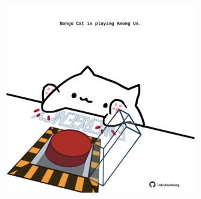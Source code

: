 <!-- built at 28/12/2022, 12:01:02 UTC -->
<p align="center">
  <img width="500" height="500" src="./ReadmeImage.svg">
</p>

